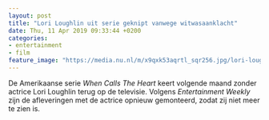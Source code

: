 ```yaml
---
layout: post
title: "Lori Loughlin uit serie geknipt vanwege witwasaanklacht"
date: Thu, 11 Apr 2019 09:33:44 +0200
categories: 
- entertainment 
- film 
feature_image: "https://media.nu.nl/m/x9qxk53aqrtl_sqr256.jpg/lori-loughlin-uit-serie-geknipt-vanwege-witwasaanklacht.jpg"
---
```


De Amerikaanse serie <em>When Calls The Heart</em> keert volgende maand zonder actrice Lori Loughlin terug op de televisie. Volgens <em>Entertainment Weekly </em>zijn de afleveringen met de actrice opnieuw gemonteerd, zodat zij niet meer te zien is.
